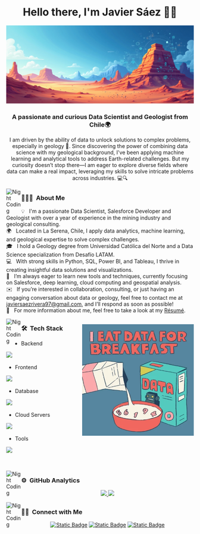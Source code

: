 <h1 align="center">Hello there, I'm Javier Sáez 👋🚀 </h1>

![Javier_Saez_Banner](https://github.com/JSaez97/JSaez97/blob/assets/Javier_Saez_Banner.png)

<h3 align="center">A passionate and curious Data Scientist and Geologist from Chile🌍</h3>
<p align="center"> I am driven by the ability of data to unlock solutions to complex problems, especially in geology 🌋. Since discovering the power of combining data science with my geological background, I've been applying machine learning and analytical tools to address Earth-related challenges. But my curiosity doesn’t stop there—I am eager to explore diverse fields where data can make a real impact, leveraging my skills to solve intricate problems across industries. 💻🔍</p>
<p align="center"> 
</p>

<img alt="Night Coding" src="./assets/Hand%20Wave.gif" width='40' align="left"/><h2></h2>

### 👨🏻‍💻 &nbsp;About Me

💡  &nbsp;I'm a passionate Data Scientist, Salesforce Developer and Geologist with over a year of experience in the mining industry and geological consulting.\
🌍  &nbsp;Located in La Serena, Chile, I apply data analytics, machine learning, and geological expertise to solve complex challenges.\
🎓  &nbsp;I hold a Geology degree from Universidad Católica del Norte and a Data Science specialization from Desafío LATAM.\
💻  &nbsp;With strong skills in Python, SQL, Power BI, and Tableau, I thrive in creating insightful data solutions and visualizations.\
🚀  &nbsp;I’m always eager to learn new tools and techniques, currently focusing on Salesforce, deep learning, cloud computing and geospatial analysis.\
✉️  &nbsp;If you’re interested in collaboration, consulting, or just having an engaging conversation about data or geology, feel free to contact me at javiersaezrivera97@gmail.com, and I’ll respond as soon as possible!\
📄  &nbsp;For more information about me, feel free to take a look at my [Résumé](https://drive.google.com/file/d/1kezXLQeboyABixeKhyAZMQsGaPeddLaT/view?usp=drive_link).

<img alt="Night Coding" src="./assets/Hand%20Wave.gif" width='40' align="left"/><h2></h2>
<img alt="Night Coding" src="https://raw.githubusercontent.com/JSaez97/JSaez97/refs/heads/assets/giphydata.webp" align="right" width="300" height="auto"/>

### 🛠 &nbsp;Tech Stack

- Backend
<p align="left">
  <a href="https://skillicons.dev">
    <img src="https://skillicons.dev/icons?i=java,py,flask,fastapi,pytorch,sklearn, tensorflow" />
  </a>
</p>

- Frontend
<p align="left">
  <a href="https://skillicons.dev">
    <img src="https://skillicons.dev/icons?i=js,html,css" />
  </a>
</p>

- Database
<p align="left">
  <a href="https://skillicons.dev">
    <img src="https://skillicons.dev/icons?i=mongodb,mysql,postgresql" />
  </a>
</p>

- Cloud Servers
<p align="left">
  <a href="https://skillicons.dev">
    <img src="https://skillicons.dev/icons?i=gcp" />
  </a>
</p>

- Tools
<p align="left">
  <a href="https://skillicons.dev">
    <img src="https://skillicons.dev/icons?i=git,github,docker,vscode,anaconda" />
  </a>
</p>

<br/>

<img alt="Night Coding" src="./assets/Hand%20Wave.gif" width='40' align="left"/><h2></h2>

### ⚙️ &nbsp;GitHub Analytics

<p align="center">
<a href="https://github.com/JSaez97">
  <img height="180em" src="https://github-readme-stats-eight-theta.vercel.app/api?username=JSaez97&show_icons=true&theme=algolia&include_all_commits=true&count_private=true"/>
  <img height="170em" src="https://github-readme-stats-eight-theta.vercel.app/api/top-langs/?username=JSaez97&layout=compact&langs_count=8&theme=algolia"/></a>
</p>

<img alt="Night Coding" src="./assets/Hand%20Wave.gif" width='40' align="left"/><h2></h2>

### 🤝🏻 &nbsp;Connect with Me

<p align="center">
<a href="https://linkedin.com/in/javiersaezr"><img alt="Static Badge" src="https://img.shields.io/badge/Javier%20S%C3%A1ez-blue?logo=linkedin&link=https%3A%2F%2Fwww.linkedin.com%2Fin%2Fjaviersaezr%2F"></a>
<a href="https://www.salesforce.com/trailblazer/jsaez97"><img alt="Static Badge" src="https://img.shields.io/badge/Javier%20S%C3%A1ez-lightblue?logo=salesforce&link=https%3A%2F%2Fwww.salesforce.com%2Ftrailblazer%2Fjsaez97"></a>
<a href="mailto:javiersaezrivera97@gmail.com"><img alt="Static Badge" src="https://img.shields.io/badge/Javier%20S%C3%A1ez-orange?logo=gmail&logoColor=white&color=orange"></a>
</p>
